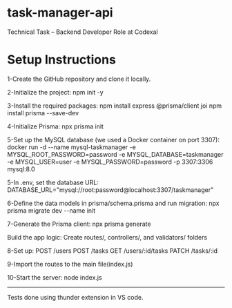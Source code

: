 # task-manager-api
Technical Task – Backend Developer Role at Codexal

# Setup Instructions
1-Create the GitHub repository and clone it locally.

2-Initialize the project:
npm init -y

3-Install the required packages:
npm install express @prisma/client joi
npm install prisma --save-dev

4-Initialize Prisma:
npx prisma init

5-Set up the MySQL database (we used a Docker container on port 3307):
docker run -d --name mysql-taskmanager -e MYSQL_ROOT_PASSWORD=password -e MYSQL_DATABASE=taskmanager -e MYSQL_USER=user -e MYSQL_PASSWORD=password -p 3307:3306 mysql:8.0

5-In .env, set the database URL:
DATABASE_URL="mysql://root:password@localhost:3307/taskmanager"

6-Define the data models in prisma/schema.prisma and run migration:
npx prisma migrate dev --name init

7-Generate the Prisma client:
npx prisma generate

Build the app logic:
Create routes/, controllers/, and validators/ folders

8-Set up:
POST /users
POST /tasks
GET /users/:id/tasks
PATCH /tasks/:id

9-Import the routes to the main file(index.js)

10-Start the server:
node index.js

_________
Tests done using thunder extension in VS code.
